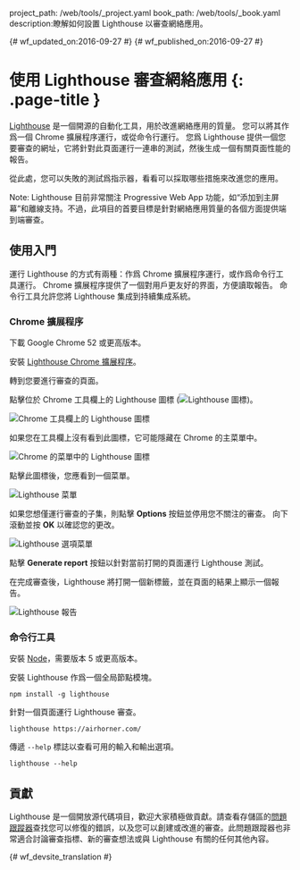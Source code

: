 project_path: /web/tools/_project.yaml
book_path: /web/tools/_book.yaml
description:瞭解如何設置 Lighthouse 以審查網絡應用。

{# wf_updated_on:2016-09-27 #}
{# wf_published_on:2016-09-27 #}

# 使用 Lighthouse 審查網絡應用 {: .page-title }

[Lighthouse](https://github.com/GoogleChrome/lighthouse) 是一個開源的自動化工具，用於改進網絡應用的質量。
您可以將其作爲一個 Chrome 擴展程序運行，或從命令行運行。
您爲 Lighthouse 提供一個您要審查的網址，它將針對此頁面運行一連串的測試，然後生成一個有關頁面性能的報告。

從此處，您可以失敗的測試爲指示器，看看可以採取哪些措施來改進您的應用。


Note: Lighthouse 目前非常關注 Progressive Web App 功能，如“添加到主屏幕”和離線支持。不過，此項目的首要目標是針對網絡應用質量的各個方面提供端到端審查。

## 使用入門

運行 Lighthouse 的方式有兩種：作爲 Chrome 擴展程序運行，或作爲命令行工具運行。
Chrome 擴展程序提供了一個對用戶更友好的界面，方便讀取報告。
命令行工具允許您將 Lighthouse 集成到持續集成系統。


###  Chrome 擴展程序

下載 Google Chrome 52 或更高版本。

安裝 [Lighthouse Chrome 擴展程序](https://chrome.google.com/webstore/detail/lighthouse/blipmdconlkpinefehnmjammfjpmpbjk)。

轉到您要進行審查的頁面。

點擊位於 Chrome 工具欄上的 Lighthouse 圖標 (![Lighthouse 圖標](images/lighthouse-icon-16.png))。


![Chrome 工具欄上的 Lighthouse 圖標](images/icon-on-toolbar.png)

如果您在工具欄上沒有看到此圖標，它可能隱藏在 Chrome 的主菜單中。


![Chrome 的菜單中的 Lighthouse 圖標](images/icon-in-menu.png)

點擊此圖標後，您應看到一個菜單。

![Lighthouse 菜單](images/menu.png)

如果您想僅運行審查的子集，則點擊 **Options** 按鈕並停用您不關注的審查。
向下滾動並按 **OK** 以確認您的更改。


![Lighthouse 選項菜單](images/options.png)

點擊 **Generate report** 按鈕以針對當前打開的頁面運行 Lighthouse 測試。


在完成審查後，Lighthouse 將打開一個新標籤，並在頁面的結果上顯示一個報告。


![Lighthouse 報告](images/report.png)

### 命令行工具

安裝 [Node](https://nodejs.org)，需要版本 5 或更高版本。

安裝 Lighthouse 作爲一個全局節點模塊。

    npm install -g lighthouse

針對一個頁面運行 Lighthouse 審查。

    lighthouse https://airhorner.com/

傳遞 `--help` 標誌以查看可用的輸入和輸出選項。

    lighthouse --help

## 貢獻

Lighthouse 是一個開放源代碼項目，歡迎大家積極做貢獻。請查看存儲區的[問題跟蹤器](https://github.com/GoogleChrome/lighthouse/issues)查找您可以修復的錯誤，以及您可以創建或改進的審查。此問題跟蹤器也非常適合討論審查指標、新的審查想法或與 Lighthouse 有關的任何其他內容。






{# wf_devsite_translation #}
